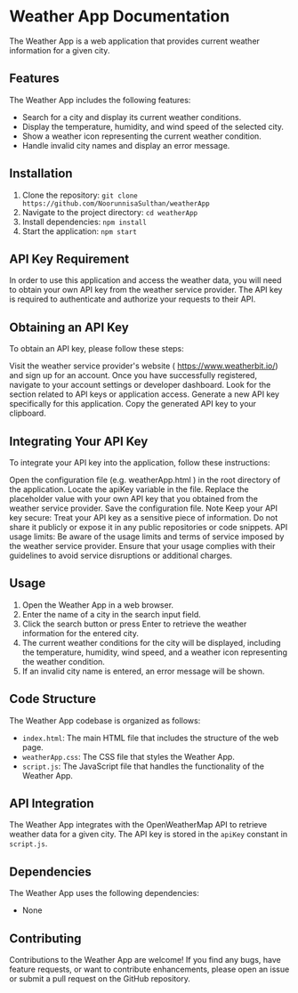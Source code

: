 
# Weather App Documentation

The Weather App is a web application that provides current weather information for a given city.

## Features

The Weather App includes the following features:

- Search for a city and display its current weather conditions.
- Display the temperature, humidity, and wind speed of the selected city.
- Show a weather icon representing the current weather condition.
- Handle invalid city names and display an error message.

## Installation

1. Clone the repository: `git clone https://github.com/NoorunnisaSulthan/weatherApp`
2. Navigate to the project directory: `cd weatherApp`
3. Install dependencies: `npm install`
4. Start the application: `npm start`


## API Key Requirement
In order to use this application and access the weather data, you will need to obtain your own API key from the weather service provider. The API key is required to authenticate and authorize your requests to their API.

## Obtaining an API Key
To obtain an API key, please follow these steps:

Visit the weather service provider's website ( https://www.weatherbit.io/) and sign up for an account.
Once you have successfully registered, navigate to your account settings or developer dashboard.
Look for the section related to API keys or application access.
Generate a new API key specifically for this application.
Copy the generated API key to your clipboard.

## Integrating Your API Key
To integrate your API key into the application, follow these instructions:

Open the configuration file (e.g. weatherApp.html ) in the root directory of the application.
Locate the apiKey variable in the file.
Replace the placeholder value with your own API key that you obtained from the weather service provider.
Save the configuration file.
Note
Keep your API key secure: Treat your API key as a sensitive piece of information. Do not share it publicly or expose it in any public repositories or code snippets.
API usage limits: Be aware of the usage limits and terms of service imposed by the weather service provider. Ensure that your usage complies with their guidelines to avoid service disruptions or additional charges.

## Usage

1. Open the Weather App in a web browser.
2. Enter the name of a city in the search input field.
3. Click the search button or press Enter to retrieve the weather information for the entered city.
4. The current weather conditions for the city will be displayed, including the temperature, humidity, wind speed, and a weather icon representing the weather condition.
5. If an invalid city name is entered, an error message will be shown.

## Code Structure

The Weather App codebase is organized as follows:

- `index.html`: The main HTML file that includes the structure of the web page.
- `weatherApp.css`: The CSS file that styles the Weather App.
- `script.js`: The JavaScript file that handles the functionality of the Weather App.

## API Integration

The Weather App integrates with the OpenWeatherMap API to retrieve weather data for a given city. The API key is stored in the `apiKey` constant in `script.js`.

## Dependencies

The Weather App uses the following dependencies:

- None

## Contributing

Contributions to the Weather App are welcome! If you find any bugs, have feature requests, or want to contribute enhancements, please open an issue or submit a pull request on the GitHub repository.
